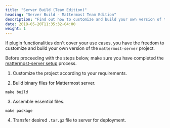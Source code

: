 ```yaml
---
title: "Server Build (Team Edition)"
heading: "Server Build - Mattermost Team Edition"
description: "Find out how to customize and build your own version of the Mattermost open source project."
date: 2018-05-20T11:35:32-04:00
weight: 1
---
```


If plugin functionalities don't cover your use cases, you have the freedom to customize and build your own version of the `mattermost-server` project.

Before proceeding with the steps below, make sure you have completed the [mattermost-server setup](https://docs.mattermost.com/install/config-mattermost-server.html) process.

1. Customize the project according to your requirements.

2. Build binary files for Mattermost server.  
```
make build
```

3. Assemble essential files.  
```
make package
```  

4. Transfer desired `.tar.gz` file to server for deployment.
